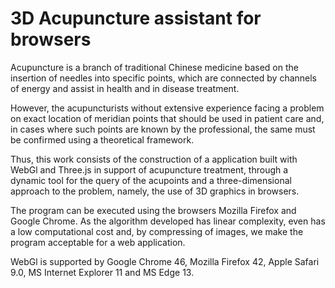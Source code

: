 #  3D Acupuncture assistant for browsers

Acupuncture is a branch of traditional Chinese medicine based on the insertion of needles into specific points, which are connected by channels of energy and assist in health and in disease treatment.

However, the acupuncturists without extensive experience facing a problem on exact location of meridian points that should be used in patient care and, in cases where such points are known by the professional, the same must be confirmed using a theoretical framework.

Thus, this work consists of the construction of a application built with WebGl and Three.js in support of acupuncture treatment, through a dynamic tool for the query of the acupoints and a three-dimensional approach to the problem, namely, the use of 3D graphics in browsers. 

The program can be executed using the browsers Mozilla Firefox and Google Chrome. As the algorithm developed has linear complexity, even has a low computational cost and, by compressing of images, we make the program acceptable for a web application.

WebGl is supported by Google Chrome 46, Mozilla Firefox 42, Apple Safari 9.0,	MS Internet Explorer 11 and	MS Edge 13.
